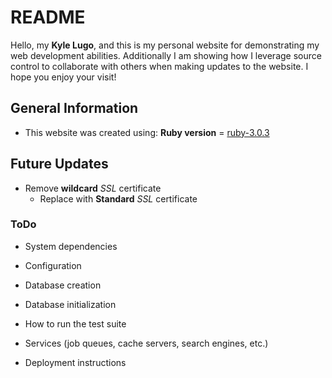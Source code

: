 # README

Hello, my **Kyle Lugo**, and this is my personal website for demonstrating my web development abilities. Additionally I am showing how I leverage source control to collaborate with others when making updates to the website. I hope you enjoy your visit!

## General Information
* This website was created using: **Ruby version** = [ruby-3.0.3](https://github.com/kjl56/personal-website/blob/main/.ruby-version)


## Future Updates
+ Remove **wildcard** *SSL* certificate
    - Replace with **Standard** *SSL* certificate
    
### ToDo
* System dependencies

* Configuration

* Database creation

* Database initialization

* How to run the test suite

* Services (job queues, cache servers, search engines, etc.)

* Deployment instructions